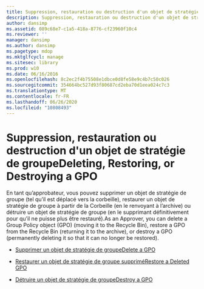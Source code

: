 ```yaml
---
title: Suppression, restauration ou destruction d'un objet de stratégie de groupe
description: Suppression, restauration ou destruction d'un objet de stratégie de groupe
author: dansimp
ms.assetid: 089c68e7-c1a5-418a-8776-cf23960f10c4
ms.reviewer: ''
manager: dansimp
ms.author: dansimp
ms.pagetype: mdop
ms.mktglfcycl: manage
ms.sitesec: library
ms.prod: w10
ms.date: 06/16/2016
ms.openlocfilehash: 8c2ec2f4b75508e1dbce0d8fe58e9c4b7c50c026
ms.sourcegitcommit: 354664bc527d93f80687cd2eba70d1eea024c7c3
ms.translationtype: MT
ms.contentlocale: fr-FR
ms.lasthandoff: 06/26/2020
ms.locfileid: "10808493"
---
```

# <span data-ttu-id="185da-103">Suppression, restauration ou destruction d'un objet de stratégie de groupe</span><span class="sxs-lookup"><span data-stu-id="185da-103">Deleting, Restoring, or Destroying a GPO</span></span>


<span data-ttu-id="185da-104">En tant qu’approbateur, vous pouvez supprimer un objet de stratégie de groupe (tel qu’il est déplacé vers la corbeille), restaurer un objet de stratégie de groupe à partir de la Corbeille (en le renvoyant à l’archive) ou détruire un objet de stratégie de groupe (en le supprimant définitivement pour qu’il ne puisse plus être restauré).</span><span class="sxs-lookup"><span data-stu-id="185da-104">As an Approver, you can delete a Group Policy object (GPO) (moving it to the Recycle Bin), restore a GPO from the Recycle Bin (returning it to the archive), or destroy a GPO (permanently deleting it so that it can no longer be restored).</span></span>

-   [<span data-ttu-id="185da-105">Supprimer un objet de stratégie de groupe</span><span class="sxs-lookup"><span data-stu-id="185da-105">Delete a GPO</span></span>](delete-a-gpo-approver.md)

-   [<span data-ttu-id="185da-106">Restaurer un objet de stratégie de groupe supprimé</span><span class="sxs-lookup"><span data-stu-id="185da-106">Restore a Deleted GPO</span></span>](restore-a-deleted-gpo.md)

-   [<span data-ttu-id="185da-107">Détruire un objet de stratégie de groupe</span><span class="sxs-lookup"><span data-stu-id="185da-107">Destroy a GPO</span></span>](destroy-a-gpo.md)

 

 





